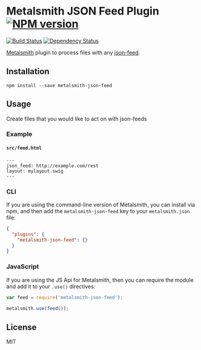 # Metalsmith JSON Feed Plugin [![NPM version](https://img.shields.io/npm/v/metalsmith-json-feed.svg)](https://www.npmjs.org/package/metalsmith-json-feed)

[![Build Status](https://img.shields.io/travis/RobLoach/metalsmith-json-feed/master.svg)](https://travis-ci.org/RobLoach/metalsmith-json-feed)
[![Dependency Status](https://david-dm.org/RobLoach/metalsmith-json-feed.png)](https://david-dm.org/RobLoach/metalsmith-json-feed)

[Metalsmith](http://metalsmith.io) plugin to process files with any [json-feed](http://github.com/json-feeds).

## Installation

    npm install --save metalsmith-json-feed

## Usage

Create files that you would like to act on with json-feeds

### Example

#### `src/feed.html`
```
---
json_feed: http://example.com/rest
layout: mylayout.swig
---
```

### CLI

If you are using the command-line version of Metalsmith, you can install via npm, and then add the `metalsmith-json-feed` key to your `metalsmith.json` file:

```json
{
  "plugins": {
    "metalsmith-json-feed": {}
  }
}
```

### JavaScript

If you are using the JS Api for Metalsmith, then you can require the module and add it to your `.use()` directives:

```js
var feed = require('metalsmith-json-feed');

metalsmith.use(feed());
```

## License

MIT
